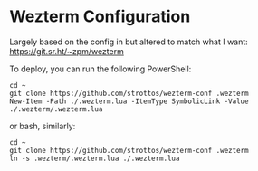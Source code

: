 # Wezterm Configuration

Largely based on the config in but altered to match what I want: https://git.sr.ht/~zpm/wezterm

To deploy, you can run the following PowerShell:
```
cd ~
git clone https://github.com/strottos/wezterm-conf .wezterm
New-Item -Path ./.wezterm.lua -ItemType SymbolicLink -Value ./.wezterm/.wezterm.lua
```
or bash, similarly:
```
cd ~
git clone https://github.com/strottos/wezterm-conf .wezterm
ln -s .wezterm/.wezterm.lua ./.wezterm.lua
```
